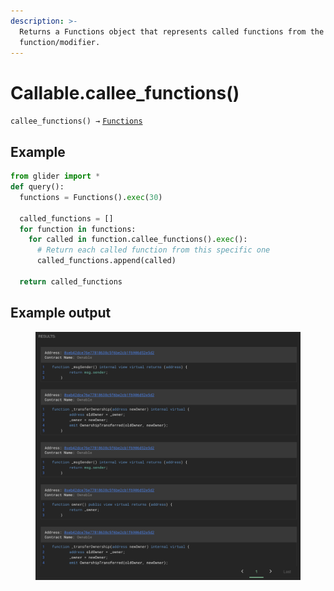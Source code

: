 ```yaml
---
description: >-
  Returns a Functions object that represents called functions from the
  function/modifier.
---
```


# Callable.callee\_functions()

`callee_functions() →` [`Functions`](../callables/functions/)

## Example

```python
from glider import *
def query():
  functions = Functions().exec(30)

  called_functions = []
  for function in functions:
    for called in function.callee_functions().exec():
      # Return each called function from this specific one
      called_functions.append(called)

  return called_functions
```

## Example output

<figure><img src="../../.gitbook/assets/image (103).png" alt=""><figcaption></figcaption></figure>
